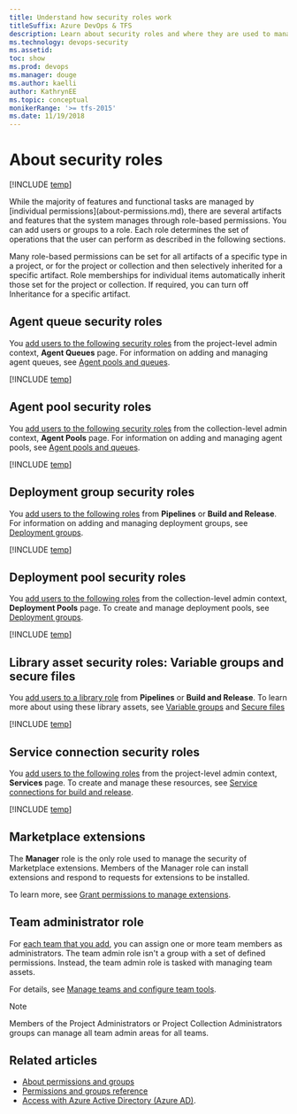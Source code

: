 ```yaml
---
title: Understand how security roles work
titleSuffix: Azure DevOps & TFS
description: Learn about security roles and where they are used to manage permissions to select features and functions of TFS and Azure DevOps
ms.technology: devops-security
ms.assetid: 
toc: show
ms.prod: devops
ms.manager: douge
ms.author: kaelli
author: KathrynEE
ms.topic: conceptual
monikerRange: '>= tfs-2015'
ms.date: 11/19/2018
---
```


# About security roles

[!INCLUDE [temp](../../_shared/version-vsts-tfs-all-versions.md)]

<a id="security-roles" />
While the majority of features and functional tasks are managed by [individual permissions](about-permissions.md), there are several artifacts and features that the system manages through role-based permissions. You can add users or groups to a role. Each role determines the set of operations that the user can perform as described in the following sections.  

Many role-based permissions can be set for all artifacts of a specific type in a project, or for the project or collection and then selectively inherited for a specific artifact. Role memberships for individual items  automatically inherit those set for the project or collection. If required, you can turn off Inheritance for a specific artifact.

<!---
You manage the security for the following artifacts and features by adding a user or group to the roles which are described in the following sections. 

[Agent queues](../../pipelines/policies/set-permissions.md)<br/>- [Agent pools](../../pipelines/policies/set-permissions.md)<br/>- [Deployment groups](../../pipelines/policies/set-permissions.md#deployment-group)<br/>- [Deployment pools](../../pipelines/policies/set-permissions.md#deployment-group) - [Secure files](../../pipelines/policies/set-permissions.md#library)<br/>- [Service connections](../../pipelines/policies/set-permissions.md)<br/>- [Variable groups](../../pipelines/policies/set-permissions.md#library)

 
## Default role assignments

By default, all contributors in a project are members of the User role on each hosted queue.  This allows every contributor in a project to author and run build and release pipelines using hosted queues.
-->

## Agent queue security roles

You [add users to the following security roles](../../pipelines/policies/set-permissions.md) from the project-level admin context, **Agent Queues** page. For information on adding and managing agent queues, see  [Agent pools and queues](../../pipelines/agents/pools-queues.md).    

[!INCLUDE [temp](_shared/agent-queue-roles.md)]

## Agent pool security roles

You [add users to the following security roles](../../pipelines/policies/set-permissions.md) from the collection-level admin context, **Agent Pools** page. For information on adding and managing agent pools, see [Agent pools and queues](../../pipelines/agents/pools-queues.md). 

[!INCLUDE [temp](_shared/agent-pool-roles.md)]

## Deployment group security roles

You [add users to the following roles](../../pipelines/policies/set-permissions.md#library) from **Pipelines** or **Build and Release**.  For information on adding and managing deployment groups, see [Deployment groups](/azure/devops/pipelines/release/deployment-groups). 

[!INCLUDE [temp](_shared/deployment-group-roles.md)]

## Deployment pool security roles

You [add users to the following roles](../../pipelines/policies/set-permissions.md) from the collection-level admin context, **Deployment Pools** page. To create and manage deployment pools, see [Deployment groups](/azure/devops/pipelines/release/deployment-groups).   

[!INCLUDE [temp](_shared/deployment-pool-roles.md)]

## Library asset security roles: Variable groups and secure files

You [add users to a library role](../../pipelines/policies/set-permissions.md#library) from **Pipelines** or **Build and Release**. To learn more about using these library assets, see [Variable groups](../../pipelines/library/variable-groups.md) and [Secure files](../../pipelines/library/secure-files.md)

[!INCLUDE [temp](_shared/library-roles.md)]

## Service connection security roles

You [add users to the following roles](../../pipelines/policies/set-permissions.md) from the project-level admin context, **Services** page. To create and manage these resources, see [Service connections for build and release](../../pipelines/library/service-endpoints.md).

[!INCLUDE [temp](_shared/service-endpoint-roles.md)]

## Marketplace extensions

The **Manager** role is the only role used to manage the security of Marketplace extensions. Members of the Manager role can install extensions and respond to requests for extensions to be installed. 

To learn more, see [Grant permissions to manage extensions](../../marketplace/how-to/grant-permissions.md).

## Team administrator role

For [each team that you add](../../organizations/settings/add-teams.md), you can assign one or more team members as administrators. The team admin role isn't a group with a set of defined permissions. Instead, the team admin role is tasked with managing team assets.

For details, see [Manage teams and configure team tools](../settings/manage-teams.md).

> [!NOTE]
> Members of the Project Administrators or Project Collection Administrators groups can manage all team admin areas for all teams.

## Related articles

- [About permissions and groups](about-permissions.md)
- [Permissions and groups reference](permissions.md)
- [Access with Azure Active Directory (Azure AD)](../accounts/add-users-to-azure-ad.md). 
 
 
